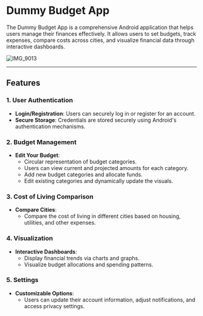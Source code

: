 # Dummy Budget App

The Dummy Budget App is a comprehensive Android application that helps users manage their finances effectively. It allows users to set budgets, track expenses, compare costs across cities, and visualize financial data through interactive dashboards.

![IMG_9013](https://github.com/user-attachments/assets/5594862f-b0a8-43ef-8673-942d25d38e68)

---

## Features

### 1. **User Authentication**
- **Login/Registration**: Users can securely log in or register for an account.
- **Secure Storage**: Credentials are stored securely using Android's authentication mechanisms.

### 2. **Budget Management**
- **Edit Your Budget**:  
  - Circular representation of budget categories.  
  - Users can view current and projected amounts for each category.  
  - Add new budget categories and allocate funds.  
  - Edit existing categories and dynamically update the visuals.

### 3. **Cost of Living Comparison**
- **Compare Cities**:  
  - Compare the cost of living in different cities based on housing, utilities, and other expenses.

### 4. **Visualization**
- **Interactive Dashboards**:  
  - Display financial trends via charts and graphs.  
  - Visualize budget allocations and spending patterns.

### 5. **Settings**
- **Customizable Options**:  
  - Users can update their account information, adjust notifications, and access privacy settings.
